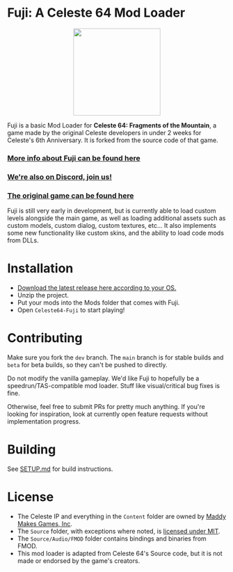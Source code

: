 # Fuji: A Celeste 64 Mod Loader
<p align="center">
    <img src="fuji.png" width="200">
</p>

Fuji is a basic Mod Loader for <b>Celeste 64: Fragments of the Mountain</b>, a game made by the original Celeste developers in under 2 weeks for Celeste's 6th Anniversary. It is forked from the source code of that game.

### [More info about Fuji can be found here](https://fujiapi.github.io/)
### [We're also on Discord, join us!](https://discord.gg/9NJcbSyuae)

### [The original game can be found here](https://maddymakesgamesinc.itch.io/celeste64)

Fuji is still very early in development, but is currently able to load custom levels alongside the main game, as well as loading additional assets such as custom models, custom dialog, custom textures, etc...
It also implements some new functionality like custom skins, and the ability to load code mods from DLLs.

# Installation
- [Download the latest release here according to your OS.](https://github.com/FujiAPI/Fuji/releases/latest)
- Unzip the project.
- Put your mods into the Mods folder that comes with Fuji.
- Open `Celeste64-Fuji` to start playing!

# Contributing
Make sure you fork the `dev` branch. The `main` branch is for stable builds and `beta` for beta builds, so they can't be pushed to directly.

Do not modify the vanilla gameplay. We'd like Fuji to hopefully be a speedrun/TAS-compatible mod loader. Stuff like visual/critical bug fixes is fine.

Otherwise, feel free to submit PRs for pretty much anything. If you're looking for inspiration, look at currently open feature requests without implementation progress.

# Building
See [SETUP.md](SETUP.md) for build instructions.

# License
 - The Celeste IP and everything in the `Content` folder are owned by [Maddy Makes Games, Inc](https://www.maddymakesgames.com/).
 - The `Source` folder, with exceptions where noted, is [licensed under MIT](Source/License.txt).
 - The `Source/Audio/FMOD` folder contains bindings and binaries from FMOD.
 - This mod loader is adapted from Celeste 64's Source code, but it is not made or endorsed by the game's creators. 